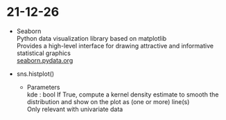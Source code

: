 21-12-26
===

- Seaborn  
Python data visualization library based on matplotlib  
Provides a high-level interface for drawing attractive and informative statistical graphics  
[seaborn.pydata.org](https://seaborn.pydata.org)  
  
- sns.histplot()  
  - Parameters  
  kde : bool If True, compute a kernel density estimate to smooth the distribution and show on the plot as (one or more) line(s)  
 Only relevant with univariate data
